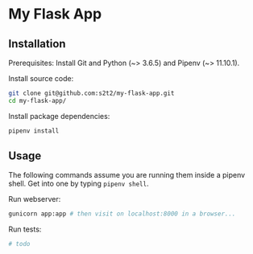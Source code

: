 # My Flask App

## Installation

Prerequisites: Install Git and Python (~> 3.6.5) and Pipenv (~> 11.10.1).

Install source code:

```sh
git clone git@github.com:s2t2/my-flask-app.git
cd my-flask-app/
```

Install package dependencies:

```sh
pipenv install
```

## Usage

The following commands assume you are running them inside a pipenv shell. Get into one by typing `pipenv shell`.

Run webserver:

```sh
gunicorn app:app # then visit on localhost:8000 in a browser...
```

Run tests:

```sh
# todo
```
